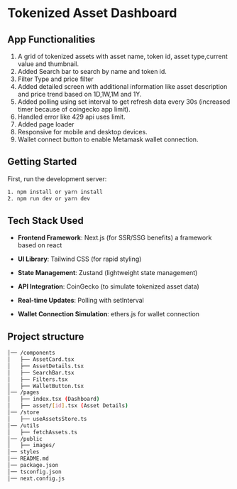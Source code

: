 
# Tokenized Asset Dashboard


## App Functionalities

1. A grid of tokenized assets with asset name, token id, asset type,current value and thumbnail.
2. Added Search bar to search by name and token id.
3. Filter Type and price filter
4. Added detailed screen with additional information like asset description and price trend based on 1D,1W,1M and 1Y.
5. Added polling using set interval to get refresh data every 30s (increased timer because of coingecko app limit).
5. Handled error like 429 api uses limit.
6. Added page loader
7. Responsive for mobile and desktop devices.
8. Wallet connect button to enable Metamask wallet connection.


## Getting Started

First, run the development server:

```bash
1. npm install or yarn install
2. npm run dev or yarn dev
```



## Tech Stack Used

- **Frontend Framework**: Next.js (for SSR/SSG benefits) a framework based on react

- **UI Library**: Tailwind CSS (for rapid styling)

- **State Management**: Zustand (lightweight state management)

- **API Integration**: CoinGecko (to simulate tokenized asset data)

- **Real-time Updates**: Polling with setInterval

- **Wallet Connection Simulation**: ethers.js for wallet connection


## Project structure


```bash
│── /components
│   ├── AssetCard.tsx
│   ├── AssetDetails.tsx
│   ├── SearchBar.tsx
│   ├── Filters.tsx
│   ├── WalletButton.tsx
│── /pages
│   ├── index.tsx (Dashboard)
│   ├── asset/[id].tsx (Asset Details)
│── /store
│   ├── useAssetsStore.ts
│── /utils
│   ├── fetchAssets.ts
│── /public
│   ├── images/
│── styles
│── README.md
│── package.json
│── tsconfig.json
│── next.config.js

```